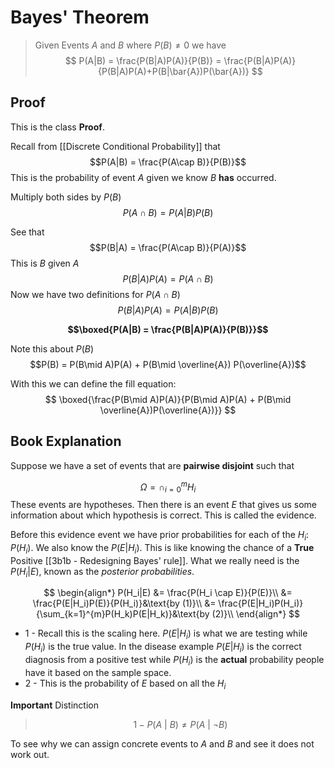 # Bayes' Theorem
> Given Events $A$ and $B$ where $P(B) \neq 0$ we have
> $$
> P(A|B) = \frac{P(B|A)P(A)}{P(B)}
> = \frac{P(B|A)P(A)}{P(B|A)P(A)+P(B|\bar{A})P(\bar{A})}
> $$
## Proof
This is the class **Proof**.

Recall from [[Discrete Conditional Probability]] that 
$$P(A|B) = \frac{P(A\cap B)}{P(B)}$$
This is the probability of event $A$ given we know $B$ **has** occurred. 

Multiply both sides by $P(B)$
$${P(A\cap B)} = P(A|B)P(B)$$

See that $$P(B|A) = \frac{P(A\cap B)}{P(A)}$$
This is $B$ given $A$
$$P(B|A)P(A) = P(A\cap B)$$
Now we have two definitions for $P(A \cap B)$
$$P(B|A)P(A) = P(A|B)P(B)$$

**$$\boxed{P(A|B) = \frac{P(B|A)P(A)}{P(B)}}$$**

Note this about $P(B)$
$$P(B) = P(B\mid A)P(A) + P(B\mid \overline{A}) P(\overline{A})$$

With this we can define the fill equation:
$$
\boxed{\frac{P(B\mid A)P(A)}{P(B\mid A)P(A) + P(B\mid \overline{A})P(\overline{A})}}
$$

## Book Explanation
Suppose we have a set of events that are **pairwise disjoint** such that

$$\Omega = {\cap}_{i = 0}^{m} H_i$$
These events are hypotheses. Then there is an event $E$ that gives us some information about which hypothesis is correct. This is called the evidence. 

Before this evidence event we have prior probabilities for each of the $H_i$: $P(H_i)$. We also know the $P(E|H_i)$. This is like knowing the chance of a **True** Positive [[3b1b - Redesigning Bayes' rule]]. What we really need is the $P(H_i|E)$, known as the *posterior probabilities*.

$$
\begin{align*}
	P(H_i|E) &= \frac{P(H_i \cap E)}{P(E)}\\
			 &= \frac{P(E|H_i)P(E)}{P(H_i)}&\text{by (1)}\\
			 &= \frac{P(E|H_i)P(H_i)}{\sum_{k=1}^{m}P(H_k)P(E|H_k)}&\text{by (2)}\\
\end{align*}
$$

+ $1$ - Recall this is the scaling here. $P(E|H_i)$ is what we are testing while $P(H_i)$ is the true value. In the disease example  $P(E|H_i)$ is the correct diagnosis from a positive test while $P(H_i)$ is the **actual** probability people have it based on the sample space. 
+ $2$ - This is the probability of $E$ based on all the $H_i$ 

**Important** Distinction
> $$1 - P(A \ | \ B) \neq P(A \ | \ \lnot B)$$

To see why we can assign concrete events to $A$ and $B$ and see it does not work out. 